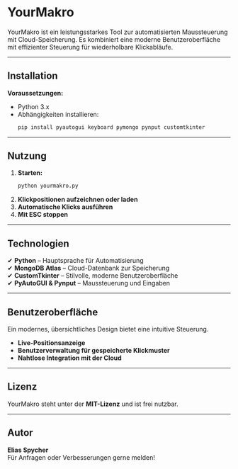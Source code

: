 # YourMakro

YourMakro ist ein leistungsstarkes Tool zur automatisierten Maussteuerung mit Cloud-Speicherung. Es kombiniert eine moderne Benutzeroberfläche mit effizienter Steuerung für wiederholbare Klickabläufe.

---

## Installation
**Voraussetzungen:**
- Python 3.x
- Abhängigkeiten installieren:
  ```sh
  pip install pyautogui keyboard pymongo pynput customtkinter
  ```

---

## Nutzung
1. **Starten:**
   ```sh
   python yourmakro.py
   ```
2. **Klickpositionen aufzeichnen oder laden**
3. **Automatische Klicks ausführen**
4. **Mit ESC stoppen**

---

## Technologien
✔ **Python** – Hauptsprache für Automatisierung  
✔ **MongoDB Atlas** – Cloud-Datenbank zur Speicherung  
✔ **CustomTkinter** – Stilvolle, moderne Benutzeroberfläche  
✔ **PyAutoGUI & Pynput** – Maussteuerung und Eingaben  

---

## Benutzeroberfläche
Ein modernes, übersichtliches Design bietet eine intuitive Steuerung. 
- **Live-Positionsanzeige**
- **Benutzerverwaltung für gespeicherte Klickmuster**
- **Nahtlose Integration mit der Cloud**

---

## Lizenz
YourMakro steht unter der **MIT-Lizenz** und ist frei nutzbar.

---

## Autor
**Elias Spycher**  
Für Anfragen oder Verbesserungen gerne melden!

